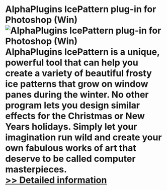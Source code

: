# AlphaPlugins IcePattern plug-in for Photoshop (Win)<br />![AlphaPlugins IcePattern plug-in for Photoshop (Win)](https://mycommerce.akamaized.net/api/pimages/P300780682/BIG/300780682.JPG)<br />AlphaPlugins IcePattern is a unique, powerful tool that can help you create a variety of beautiful frosty ice patterns that grow on window panes during the winter. No other program lets you design similar effects for the Christmas or New Years holidays. Simply let your imagination run wild and create your own fabulous works of art that deserve to be called computer masterpieces.<br />[>> Detailed information](https://secure.shareit.com/shareit/product.html?productid=300780682&affiliateid=200057808)